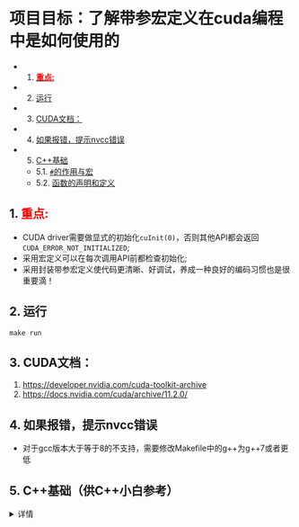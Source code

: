 # 项目目标：了解带参宏定义在cuda编程中是如何使用的
<!-- vscode-markdown-toc -->
* 1. [<span style='color:red'>**重点:**</span>](#spanstylecolor:red:span)
* 2. [运行](#)
* 3. [CUDA文档：](#CUDA)
* 4. [如果报错，提示nvcc错误](#nvcc)
* 5. [C++基础](#C)
	* 5.1. [`#`的作用与宏](#-1)
	* 5.2. [函数的声明和定义](#-1)

<!-- vscode-markdown-toc-config
	numbering=true
	autoSave=true
	/vscode-markdown-toc-config -->
<!-- /vscode-markdown-toc -->


##  1. <a name='spanstylecolor:red:span'></a><span style='color:red'>**重点:**</span>

- CUDA driver需要做显式的初始化`cuInit(0)`，否则其他API都会返回`CUDA_ERROR_NOT_INITIALIZED`;
- 采用宏定义可以在每次调用API前都检查初始化;
- 采用封装带参宏定义使代码更清晰、好调试，养成一种良好的编码习惯也是很重要滴！

##  2. <a name=''></a>运行
`make run`

##  3. <a name='CUDA'></a>CUDA文档：
1. https://developer.nvidia.com/cuda-toolkit-archive
2. https://docs.nvidia.com/cuda/archive/11.2.0/

##  4. <a name='nvcc'></a>如果报错，提示nvcc错误
- 对于gcc版本大于等于8的不支持，需要修改Makefile中的g++为g++7或者更低


##  5. <a name='C'></a>C++基础（供C++小白参考）
<details> <!--C++基础 -->
<summary> 详情 </summary>

###  5.1. <a name='-1'></a>`#`的作用与宏
[参见src/main.cpp](src/main.cpp) 9,10行:
<details> <!-- hong -->
<summary>详情</summary>   

宏定义将一个`标识符`定义为一个`字符串`
- 简单的例子
    1. #define <宏名> <宏体> <br>
	例子🌰🌰🌰：<br>
	#define PI 3.14 <br>
	当出现PI时，默认其为常量，且值为3.14 <br>
	
	2. #define <宏名>（<参数表>） <宏体> <br>
	例子🌰🌰🌰：<br>
	#define F(a,b) a+b <br>
	当出现 F(x,y)时，系统默认执行 x+y <br> 

- 本程序的例子：
  - `#define checkDriver(op)  __check_cuda_driver((op), #op, __FILE__, __LINE__)`    
  - 即每次我执行`checkDriver(my_func)`的时候，我真正执行的是__check_cuda_driver 这个函数，这函数传入的参数有my_func输出的结果（op），它的名字，当前所编译的文件和行数（方便之后报错时可以定位错误源）
  - `#op`中的`#`作用是把参数（变量）变成字符串

</details> <!-- hong -->

<br>

###  5.2. <a name='-1'></a>函数的声明和定义
[参见src/main.cpp](src/main.cpp) 9~23行:

<details> <!-- declaration -->
<summary>详情</summary>

- C++的脚本中所有的函数都是先声明后定义的
1. 声明是为了告诉**编译器**即<strong>将定义的函数名</strong>和<strong>返回值类型</strong>是什么  
2. 定义是告诉编译器函数的功能是什么    
3. 不声明则无法调用    
4. 声明叫做函数原型，函数定义叫做函数实现      
5. 声明并未给函数分配内存，只有定义的时候才给函数分配内存    
6. **函数的声明和定义不必一定在一个脚本中进行,可以将要定义的函数在.h头文件中进行统一的声明**<br>
    ```c++
    举个例子🌰🌰🌰：    
    int Add(int, int);       => 声明
    int Add(int a, int b){   => 定义     
    a = a + 2;      
    return (a + b)      
    }
    ```
</details> <!-- declaration -->




</details> <!--C++基础 -->



